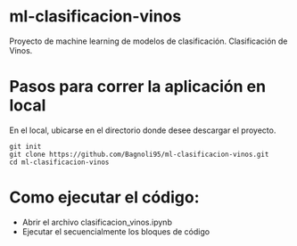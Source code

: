 # ml-clasificacion-vinos
Proyecto de machine learning de modelos de clasificación. Clasificación de Vinos.

# Pasos para correr la aplicación en local
En el local, ubicarse en el directorio donde desee descargar el proyecto.
```
git init
git clone https://github.com/Bagnoli95/ml-clasificacion-vinos.git
cd ml-clasificacion-vinos
```

# Como ejecutar el código:
- Abrir el archivo clasificacion_vinos.ipynb
- Ejecutar el secuencialmente los bloques de código
